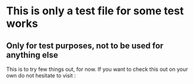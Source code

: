 <!DOCTYPE html>
<html>
    <h1>
        This is only a test file for some test works
    </h1>
    <h2>
        Only for test purposes, not to be used for anything else
    </h2>
    <div>
        This is to try few things out, for now. If you want to check this out on your own do not hesitate to visit : <a href=solomonsayings.github.io, target_?=blank></a>
    </div>
</html>
